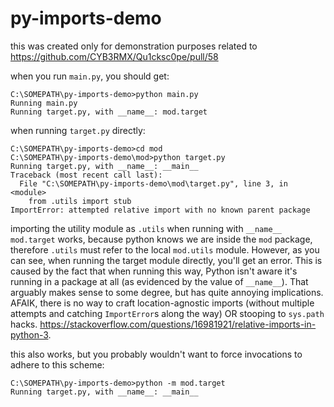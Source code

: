 # py-imports-demo
this was created only for demonstration purposes related to https://github.com/CYB3RMX/Qu1cksc0pe/pull/58

when you run `main.py`, you should get:
```
C:\SOMEPATH\py-imports-demo>python main.py
Running main.py
Running target.py, with __name__: mod.target
```

when running `target.py` directly:
```
C:\SOMEPATH\py-imports-demo>cd mod
C:\SOMEPATH\py-imports-demo\mod>python target.py
Running target.py, with __name__: __main__
Traceback (most recent call last):
  File "C:\SOMEPATH\py-imports-demo\mod\target.py", line 3, in <module>
    from .utils import stub
ImportError: attempted relative import with no known parent package
```

importing the utility module as `.utils` when running with `__name__` `mod.target` works, because python knows we are inside the `mod` package, therefore `.utils` must refer to the local `mod.utils` module.
However, as you can see, when running the target module directly, you'll get an error.
This is caused by the fact that when running this way, Python isn't aware it's running in a package at all (as evidenced by the value of `__name__`).
That arguably makes sense to some degree, but has quite annoying implications. AFAIK, there is no way to craft location-agnostic imports (without multiple attempts and catching `ImportError`s along the way) OR stooping to `sys.path` hacks. https://stackoverflow.com/questions/16981921/relative-imports-in-python-3.

this also works, but you probably wouldn't want to force invocations to adhere to this scheme:
```
C:\SOMEPATH\py-imports-demo>python -m mod.target
Running target.py, with __name__: __main__
```
